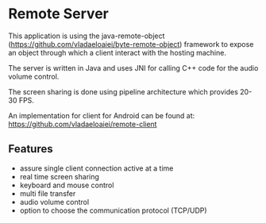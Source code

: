# Remote Server

This application is using the java-remote-object (https://github.com/vladaeloaiei/byte-remote-object) framework to expose an object through which a client interact with the hosting machine.

The server is written in Java and uses JNI for calling C++ code for the audio volume control.

The screen sharing is done using pipeline architecture which provides 20-30 FPS.

An implementation for client for Android can be found at: https://github.com/vladaeloaiei/remote-client

## Features
- assure single client connection active at a time
- real time screen sharing
- keyboard and mouse control
- multi file transfer
- audio volume control
- option to choose the communication protocol (TCP/UDP)
